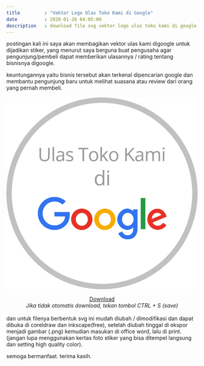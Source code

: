 ```yaml
---
title         : "Vektor Logo Ulas Toko Kami di Google"
date          : 2020-01-26 04:05:00
description   : download file svg vektor logo ulas toko kami di google
---
```


postingan kali ini saya akan membagikan vektor ulas kami digoogle untuk dijadikan stiker, yang menurut saya berguna buat pengusaha agar pengunjung/pembeli dapat memberikan ulasannya / rating tentang bisnisnya digoogle.

keuntungannya yaitu bisnis tersebut akan terkenal dipencarian google dan membantu pengunjung baru untuk melihat suasana atau review dari orang yang pernah membeli.
<br><br>
![Ulas toko kami](/assets/post/Ulas%20Toko%20Kami%20di%20Google.png#center)
<div style='display:block;text-align:center;'><a href="http://zulfkr.my.id/external/Files/Vektor%20Ulas%20Toko%20Kami%20di%20Google.svg" class="btn-dl">Download</a><br>
<i>Jika tidak otomatis download, tekan tombol CTRL + S (save)</i></div>
<br>
dan untuk filenya berbentuk svg ini mudah diubah / dimodifikasi dan dapat dibuka di coreldraw dan inkscape(free), setelah diubah tinggal di ekspor menjadi gambar (.png) kemudian masukan di office word, lalu di print. (jangan lupa menggunakan kertas foto stiker yang bisa ditempel langsung dan setting high quality color).

semoga bermanfaat.
terima kasih.

